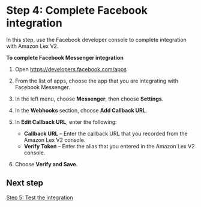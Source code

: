 # Step 4: Complete Facebook integration<a name="facebook-step-4"></a>

In this step, use the Facebook developer console to complete integration with Amazon Lex V2\. 

**To complete Facebook Messenger integration**

1. Open [ https://developers\.facebook\.com/apps ](https://developers.facebook.com/apps) 

1. From the list of apps, choose the app that you are integrating with Facebook Messenger\.

1. In the left menu, choose **Messenger**, then choose **Settings**\.

1. In the **Webhooks** section, choose **Add Callback URL**\.

1. In **Edit Callback URL**, enter the following:
   + **Callback URL** – Enter the callback URL that you recorded from the Amazon Lex V2 console\.
   + **Verify Token** – Enter the alias that you entered in the Amazon Lex V2 console\.

1. Choose **Verify and Save**\.

## Next step<a name="step-4-next"></a>

[Step 5: Test the integration](facebook-step-5.md)